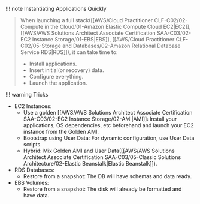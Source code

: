 
!!! note Instantiating Applications Quickly
> When launching a full stack([[AWS/Cloud Practitioner CLF-C02/02-Compute in the Cloud/01-Amazon Elastic Compute Cloud EC2|EC2]], [[AWS/AWS Solutions Architect Associate Certification SAA-C03/02-EC2 Instance Storage/01-EBS|EBS]], [[AWS/Cloud Practitioner CLF-C02/05-Storage and Databases/02-Amazon Relational Database Service RDS|RDS]]), it can take time to:
> - Install applications.
> - Insert initial(or recovery) data.
> - Configure everything.
> - Launch the application.


!!! warning Tricks
- EC2 Instances:
	- Use a golden [[AWS/AWS Solutions Architect Associate Certification SAA-C03/02-EC2 Instance Storage/02-AMI|AMI]]: Install your applications, OS dependencies, etc beforehand and launch your EC2 instance from the Golden AMI.
	- Bootstrap using User Data: For dynamic configuration, use User Data scripts.
	- Hybrid: Mix Golden AMI and User Data([[AWS/AWS Solutions Architect Associate Certification SAA-C03/05-Classic Solutions Architecture/02-Elastic Beanstalk|Elastic Beanstalk]]).
- RDS Databases:
	- Restore from a snapshot: The DB will have schemas and data ready.
- EBS Volumes: 
	- Restore from a snapshot: The disk will already be formatted and have data.